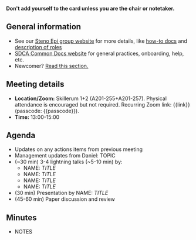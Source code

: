**Don't add yourself to the card unless you are the chair or notetaker.**

## General information

- See our [Steno Epi group website](https://steno-aarhus.github.io/epi) for more details, like [how-to docs](https://steno-aarhus.github.io/epi/how-to.html) and [description of roles](https://steno-aarhus.github.io/epi/roles.html)
- [SDCA Common Docs website](https://steno-aarhus.github.io/research/) for general practices, onboarding, help, etc.
- Newcomer? [Read this section.](https://steno-aarhus.github.io/epi/newcomers.html)

## Meeting details

- **Location/Zoom:** Skillerum 1+2 (A201-255+A201-257). Physical attendance is encouraged but not required. Recurring Zoom link: {{link}} (passcode: {{passcode}}).
- **Time:** 13:00-15:00

## Agenda

- Updates on any actions items from previous meeting
- Management updates from Daniel: TOPIC
- (~30 min) 3-4 lightning talks (~5-10 min) by:
    - NAME: *TITLE*
    - NAME: *TITLE*
    - NAME: *TITLE*
    - NAME: *TITLE*
- (30 min) Presentation by NAME: *TITLE*
- (45-60 min) Paper discussion and review

## Minutes

-   NOTES

